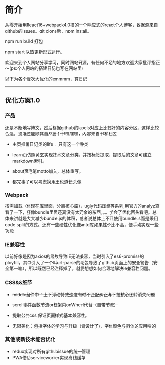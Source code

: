 # 简介

从零开始用React16+webpack4.0搭的一个响应式的react个人博客，数据源来自github的issues。git clone后，npm install。

npm run build 打包

npm start 以热更新形式运行。

欢迎来到个人网站分享学习，同时网站开源，有任何不足的地方欢迎大家批评指正～(ps:个人网站的搭建日记也写在网站里)

以下为各个版次大优化的emmmm，算日记

---

## 优化方案1.0

### 产品

还是不断地写博文，然后根据github的labels对应上比较好的内容分区，这样比较合适，没准还能顺其自然出个书嘿嘿嘿，内容来自书和社区

* 主页推偏日记类的life ，只有这一个种类

* learn页仿照黄玄实现技术文章分类，并按标签提取，提取后的文章可建立markdown索引。

* about页毛笔motto加入，总体重写。

* 都完事了可以考虑换用王也道长头像


### Webpack

按需加载（体现在库里面，分离核心库），ugly代码压缩等系列,用官方的analyz查看了一下，好像bundle里面还真没有太冗余的东西。。。学会了优化回头看吧。总体来讲就是大大减少bundle.js的体积，或者说总体上不只使用bundle.js而是采用code split的方式。还有一些硬性优化像antd库如果性价比不高，便手动实现一些功能


### IE兼容性

以前好像是因为axios的缘故导致IE无法兼容，当时引入了es6-promise的ployfill，其中引入了一个叫url-parse的老包导致了github页面上的安全警告（安全第一嘛），所以既然已经注释掉了，就要想想如何合理地解决ie兼容性问题。

### CSS&&细节

* ~~middle组件中：上下浮动特效速度有时不匹配纠正与下拉核心图片消失问题~~

* ~~scroll事件函数节流or框架内onWheel代替（自带节流）~~

* 提取公共css 保证页面样式基本兼容性。

* 无限美化：包括字体的学习与升级（偏设计了)，字体颜色与斜体的应用啥的

### 其他或新技术能否优化

* redux实现对所有githubissue的统一管理
* PWA借助serviceworker实现离线缓存

